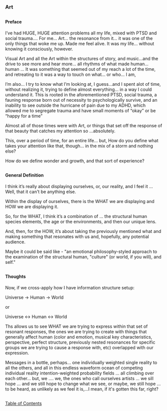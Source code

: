 ### Art



##

#### Preface

I’ve had HUGE, HUGE attention problems all my life, mixed with PTSD and social trauma…. For me… Art… the resonance from it… it was one of the only things that woke me up. Made me feel alive. It was my life… without knowing it consciously, however. 


Visual Art and all the Art within the structures of story, and music…and the drive to see more and hear more… all rhythms of what made human… human … It was something that seemed out of my reach a lot of the time, and retreating to it was a way to touch on what… or who… I am, 


I’m also… I try to know what I’m looking at, I guess…and I spent alot of time, without realizing it, trying to define almost everything…  in a way I could understand it. This is rooted in the aforementioned PTSD, social trauma, a fauning response born out of necessity to psychologically survive, and an inability to see outside the hurricane of pain due to my ADHD, which allowed me to segregate trauma and have small moments of “okay” or be “happy for a time” 

Almost all of those times were with Art, or things that set off the response of that beauty that catches my attention so …absolutely.  

This, over a period of time, for an entire life… but, How do you define what takes your attention like that, though… in the mix of a storm and nothing else? 

How do we define wonder and growth, and that sort of experience?

##

#### General Definition

I think it’s really about displaying ourselves, or, our reality, and I feel it … Well, that it can't be anything else.
  
Within the display of ourselves, there is the WHAT we are displaying and HOW we are displaying it. 

So, for the WHAT, I think it’s a combination of … the structural human species elements, the age or the environments, and then our unique lens. 

And, then, for the HOW, it’s about taking the previously mentioned what and making something that resonates with us and, hopefully, any potential audience.

Maybe it could be said like - "an emotional philosophy-styled approach to the examination of the structural human, "culture" (or world, if you will), and self."

##

#### Thoughts

Now, if we cross-apply how I have information structure setup: 

Universe -> Human -> World 

or 

Universe <-> Human <-> World

Ths allows us to see WHAT we are trying to express within that set of resonant responses, the ones we are trying to create with things that generally affect human (color and emotion, musical key characteristics, perspective, perfect structure, previously nested resonances for specific groups we are trying to cause a response with, etc) overlapped with our expression.   


Messages in a bottle, perhaps... one individually weighted single reality to all the others, and all in this endless waveform ocean of competing individual reality intention-weighted probability fields ... all climbing over each other... but, we .... we, the ones who call ourselves artists ... we sill hope ... and we still hope to change what we see, or maybe, we still hope ... to be heard, as unlikely as we feel it is,...I mean, if it's gotten this far, right?


##
[Table of Contents](https://github.com/mycroftwilde/devil-steps-in-a-myth-system/tree/main/ref_guide)
